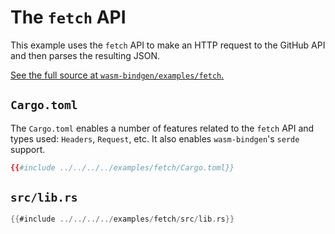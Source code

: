 # The `fetch` API

This example uses the `fetch` API to make an HTTP request to the GitHub API and
then parses the resulting JSON.

[See the full source at
`wasm-bindgen/examples/fetch`.](https://github.com/rustwasm/wasm-bindgen/tree/master/examples/fetch)

## `Cargo.toml`

The `Cargo.toml` enables a number of features related to the `fetch` API and
types used: `Headers`, `Request`, etc. It also enables `wasm-bindgen`'s `serde`
support.

```toml
{{#include ../../../../examples/fetch/Cargo.toml}}
```

## `src/lib.rs`

```rust
{{#include ../../../../examples/fetch/src/lib.rs}}
```
